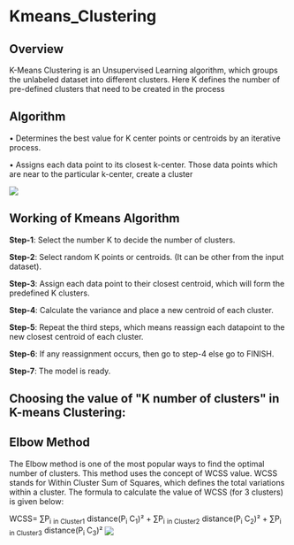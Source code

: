 # Kmeans_Clustering

## Overview 

 K-Means Clustering is an Unsupervised Learning algorithm, which groups the unlabeled dataset into different clusters. Here K defines the number of pre-defined clusters that need to be created in the process

## Algorithm
 •  Determines the best value for K center points or centroids by an iterative process.

 •  Assigns each data point to its closest k-center. Those data points which are near to the particular k-center, create a cluster

<img align='center'  src = " content://com.android.chrome.FileProvider/images/screenshot/16837139181596171336887782101026.png" >

## Working of Kmeans Algorithm 

**Step-1**: Select the number K to decide the number of clusters.

**Step-2**: Select random K points or centroids. (It can be other from the input dataset).

**Step-3**: Assign each data point to their closest centroid, which will form the predefined K clusters.

**Step-4**: Calculate the variance and place a new centroid of each cluster.

**Step-5**: Repeat the third steps, which means reassign each datapoint to the new closest centroid of each cluster.

**Step-6**: If any reassignment occurs, then go to step-4 else go to FINISH.

**Step-7**: The model is ready.

## Choosing the value of "K number of clusters" in K-means Clustering:

## Elbow Method 
 
 The Elbow method is one of the most popular ways to find the optimal number of clusters. This method uses the concept of WCSS value. WCSS stands for Within Cluster Sum of Squares, which defines the total variations within a cluster. The formula to calculate the value of WCSS (for 3 clusters) is given below:
 
  WCSS= ∑P<sub>i</sub> <sub> in Cluster1</sub> distance(P<sub>i</sub> C<sub>1</sub>)² + ∑P<sub>i</sub> <sub>in Cluster2</sub> distance(P<sub>i</sub> C<sub>2</sub>)² + ∑P<sub>i</sub> <sub>in Cluster3</sub> distance(P<sub>i</sub> C<sub>3</sub>)²
   <img align = 'center' src = "content://com.android.chrome.FileProvider/images/screenshot/16837146169233342773952767794435.png">
  
  
